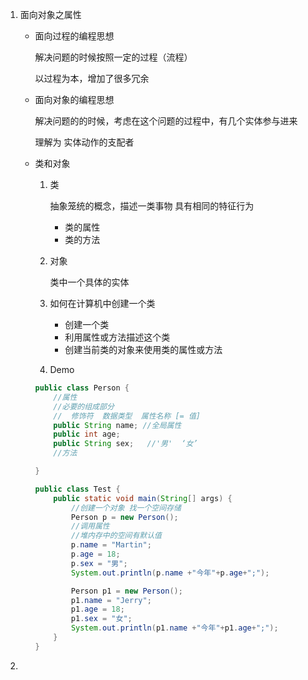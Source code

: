 1. 面向对象之属性

   - 面向过程的编程思想

     解决问题的时候按照一定的过程（流程）

     以过程为本，增加了很多冗余

   - 面向对象的编程思想

     解决问题的的时候，考虑在这个问题的过程中，有几个实体参与进来

     理解为 实体动作的支配者

   - 类和对象

     1. 类 

        抽象笼统的概念，描述一类事物 具有相同的特征行为

        - 类的属性
        - 类的方法

     2. 对象

        类中一个具体的实体

     3. 如何在计算机中创建一个类

        - 创建一个类
        - 利用属性或方法描述这个类
        - 创建当前类的对象来使用类的属性或方法

     4. Demo

     ```java
     public class Person {
         //属性
         //必要的组成部分
         //  修饰符  数据类型  属性名称 [= 值]
         public String name; //全局属性
         public int age;
         public String sex;   //'男'  ‘女’
         //方法
     
     }
     ```

     ```java
     public class Test {
         public static void main(String[] args) {
             //创建一个对象 找一个空间存储
             Person p = new Person();
             //调用属性
             //堆内存中的空间有默认值
             p.name = "Martin";
             p.age = 18;
             p.sex = "男";
             System.out.println(p.name +"今年"+p.age+";");
     
             Person p1 = new Person();
             p1.name = "Jerry";
             p1.age = 18;
             p1.sex = "女";
             System.out.println(p1.name +"今年"+p1.age+";");
         }
     }
     ```

     

2. 